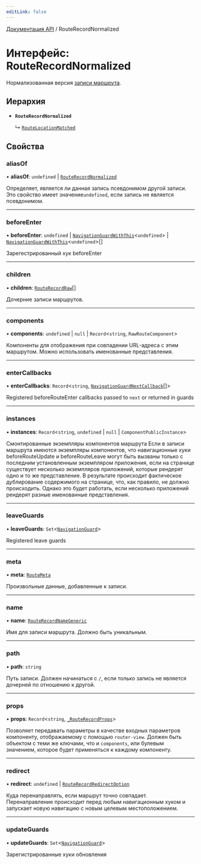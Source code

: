 ```yaml
---
editLink: false
---
```


[Документация API](../index.md) / RouteRecordNormalized

# Интерфейс: RouteRecordNormalized

Нормализованная версия [записи маршрута](../index.md#RouteRecord).

## Иерархия

- **`RouteRecordNormalized`**

  ↳ [`RouteLocationMatched`](RouteLocationMatched.md)

## Свойства

### aliasOf

• **aliasOf**: `undefined` \| [`RouteRecordNormalized`](RouteRecordNormalized.md)

Определяет, является ли данная запись псевдонимом другой записи. Это свойство имеет значение`undefined`, если запись не является псевдонимом.

___

### beforeEnter

• **beforeEnter**: `undefined` \| [`NavigationGuardWithThis`](NavigationGuardWithThis.md)\<`undefined`\> \| [`NavigationGuardWithThis`](NavigationGuardWithThis.md)\<`undefined`\>[]

Зарегестрированный хук beforeEnter

___

### children

• **children**: [`RouteRecordRaw`](../index.md#RouteRecordRaw)[]

Дочерние записи маршрутов.

___

### components

• **components**: `undefined` \| ``null`` \| `Record`\<`string`, `RawRouteComponent`\>

Компоненты для отображения при совпадении URL-адреса с этим маршрутом. Можно использовать именованные представления.

___

### enterCallbacks

• **enterCallbacks**: `Record`\<`string`, [`NavigationGuardNextCallback`](../index.md#NavigationGuardNextCallback)[]\>

Registered beforeRouteEnter callbacks passed to `next` or returned in guards

___

### instances

• **instances**: `Record`\<`string`, `undefined` \| ``null`` \| `ComponentPublicInstance`\>

Смонтированные экземпляры компонентов маршрута
Если в записи маршрута имеются экземпляры компонентов, что навигационные хуки beforeRouteUpdate и beforeRouteLeave могут быть вызваны только с последним установленным экземпляром приложения, если на странице существует несколько экземпляров приложений, которые рендерят одно и то же представление. В результате происходит фактическое дублирование содержимого на странице, что, как правило, не должно происходить. Однако это будет работать, если несколько приложений рендерят разные именованные представления.

___

### leaveGuards

• **leaveGuards**: `Set`\<[`NavigationGuard`](NavigationGuard.md)\>

Registered leave guards

___

### meta

• **meta**: [`RouteMeta`](RouteMeta.md)

Произвольные данные, добавленные к записи.

___

### name

• **name**: [`RouteRecordNameGeneric`](../index.md#RouteRecordNameGeneric)

Имя для записи маршрута. Должно быть уникальным.

___

### path

• **path**: `string`

Путь записи. Должен начинаться с `/`, если только запись не является дочерней по отношению к другой.

___

### props

• **props**: `Record`\<`string`, [`_RouteRecordProps`](../index.md#_RouteRecordProps)\>

Позволяет передавать параметры в качестве входных параметров компоненту, отображаемому с помощью `router-view`. Должен быть объектом с теми же ключами, что и `components`, или булевым значением, которое будет применяться к каждому компоненту.

___

### redirect

• **redirect**: `undefined` \| [`RouteRecordRedirectOption`](../index.md#RouteRecordRedirectOption)

Куда перенаправлять, если маршрут точно совпадает. Перенаправление происходит перед любым навигационным хуком и запускает новую навигацию с новым целевым местоположением.

___

### updateGuards

• **updateGuards**: `Set`\<[`NavigationGuard`](NavigationGuard.md)\>

Зарегистрированные хуки обновления
